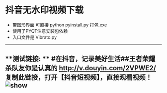 # 抖音无水印视频下载
* 带图形界面 可直接 python pyinstall.py 打包.exe
* 使用了PYQT注意安装包依赖
* 入口文件是 Vibrato.py
----
**测试链接: ** 
#在抖音，记录美好生活##王者荣耀 杀队友你是认真的 http://v.douyin.com/2VPWE2/ 复制此链接，打开【抖音短视频】，直接观看视频！  
![show](https://raw.githubusercontent.com/WindrunnerMax/SW/master/public/show2.jpg)
----
